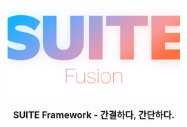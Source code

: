 <div align="center">
    <img src="./res/Fusion.png" width="400px">
</div>

<div align="center">

## **SUITE Framework** - 간결하다, 간단하다.

</div>